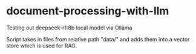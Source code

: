 # document-processing-with-llm

Testing out deepseek-r1:8b local model via Ollama

Script takes in files from relative path "data/" and adds them into a vector store which is used for RAG.
